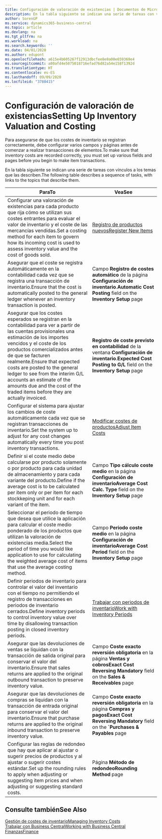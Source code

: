 ```yaml
---
title: Configuración de valoración de existencias | Documentos de Microsoft
description: En la tabla siguiente se indican una serie de tareas con vínculos a los temas que las describen.
author: SorenGP
ms.service: dynamics365-business-central
ms.topic: article
ms.devlang: na
ms.tgt_pltfrm: na
ms.workload: na
ms.search.keywords: ''
ms.date: 04/01/2020
ms.author: edupont
ms.openlocfilehash: a615e4b605267f12913dbcfee8e8a00e659369e4
ms.sourcegitcommit: a80afd4e5075018716efad76d82a54e158f1392d
ms.translationtype: HT
ms.contentlocale: es-ES
ms.lasthandoff: 09/09/2020
ms.locfileid: "3780415"
---
```

# <a name="setting-up-inventory-valuation-and-costing"></a><span data-ttu-id="02e78-103">Configuración de valoración de existencias</span><span class="sxs-lookup"><span data-stu-id="02e78-103">Setting Up Inventory Valuation and Costing</span></span>
<span data-ttu-id="02e78-104">Para asegurarse de que los costes de inventario se registran correctamente, debe configurar varios campos y páginas antes de comenzar a realizar transacciones de elementos.</span><span class="sxs-lookup"><span data-stu-id="02e78-104">To make sure that inventory costs are recorded correctly, you must set up various fields and pages before you begin to make item transactions.</span></span>

<span data-ttu-id="02e78-105">En la tabla siguiente se indican una serie de tareas con vínculos a los temas que las describen.</span><span class="sxs-lookup"><span data-stu-id="02e78-105">The following table describes a sequence of tasks, with links to the topics that describe them.</span></span>

|<span data-ttu-id="02e78-106">**Para**</span><span class="sxs-lookup"><span data-stu-id="02e78-106">**To**</span></span>|<span data-ttu-id="02e78-107">**Vea**</span><span class="sxs-lookup"><span data-stu-id="02e78-107">**See**</span></span>|  
|------------|-------------|  
|<span data-ttu-id="02e78-108">Configurar una valoración de existencias para cada producto que rija cómo se utilizan sus costes entrantes para evaluar el valor de inventario y el coste de las mercancías vendidas.</span><span class="sxs-lookup"><span data-stu-id="02e78-108">Set a costing method for each item to govern how its incoming cost is used to assess inventory value and the cost of goods sold.</span></span>|[<span data-ttu-id="02e78-109">Registro de productos nuevos</span><span class="sxs-lookup"><span data-stu-id="02e78-109">Register New Items</span></span>](inventory-how-register-new-items.md)|  
|<span data-ttu-id="02e78-110">Asegurar que el coste se registra automáticamente en la contabilidad cada vez que se registra una transacción de inventario.</span><span class="sxs-lookup"><span data-stu-id="02e78-110">Ensure that the cost is automatically posted to the general ledger whenever an inventory transaction is posted.</span></span>|<span data-ttu-id="02e78-111">Campo **Registro de costes automático** de la página **Configuración de inventario**.</span><span class="sxs-lookup"><span data-stu-id="02e78-111">**Automatic Cost Posting** field on the **Inventory Setup** page</span></span>|  
|<span data-ttu-id="02e78-112">Asegurar que los costes esperados se registran en la contabilidad para ver a partir de las cuentas provisionales una estimación de los importes vencidos y el coste de los productos comercializados antes de que se facturen realmente.</span><span class="sxs-lookup"><span data-stu-id="02e78-112">Ensure that expected costs are posted to the general ledger to see from the interim G/L accounts an estimate of the amounts due and the cost of the traded items before they are actually invoiced.</span></span>|<span data-ttu-id="02e78-113">**Registro de coste previsto en contabilidad** de la ventana **Configuración de inventario**.</span><span class="sxs-lookup"><span data-stu-id="02e78-113">**Expected Cost Posting to G/L** field on the **Inventory Setup** page</span></span>|  
|<span data-ttu-id="02e78-114">Configurar el sistema para ajustar los cambios de coste automáticamente cada vez que se registran transacciones de inventario.</span><span class="sxs-lookup"><span data-stu-id="02e78-114">Set the system up to adjust for any cost changes automatically every time you post inventory transactions.</span></span>|[<span data-ttu-id="02e78-115">Modificar costes de productos</span><span class="sxs-lookup"><span data-stu-id="02e78-115">Adjust Item Costs</span></span>](inventory-how-adjust-item-costs.md)|  
|<span data-ttu-id="02e78-116">Definir si el coste medio debe calcularse por producto solamente o por producto para cada unidad de almacenamiento y para cada variante del producto.</span><span class="sxs-lookup"><span data-stu-id="02e78-116">Define if the average cost is to be calculated per item only or per item for each stockkeping unit and for each variant of the item.</span></span>|<span data-ttu-id="02e78-117">Campo **Tipo cálculo coste medio** en la página **Configuración de inventario**</span><span class="sxs-lookup"><span data-stu-id="02e78-117">**Average Cost Calc. Type** field on the **Inventory Setup** page</span></span>|  
|<span data-ttu-id="02e78-118">Seleccionar el periodo de tiempo que desea que utilice la aplicación para calcular el coste medio ponderado de los productos que utilizan la valoración de existencias media.</span><span class="sxs-lookup"><span data-stu-id="02e78-118">Select the period of time you would like application to use for calculating the weighted average cost of items that use the average costing method.</span></span>|<span data-ttu-id="02e78-119">Campo **Periodo coste medio** en la página **Configuración de inventario**</span><span class="sxs-lookup"><span data-stu-id="02e78-119">**Average Cost Period** field on the **Inventory Setup** page</span></span>|  
|<span data-ttu-id="02e78-120">Definir periodos de inventario para controlar el valor del inventario con el tiempo no permitiendo el registro de transacciones en periodos de inventario cerrados.</span><span class="sxs-lookup"><span data-stu-id="02e78-120">Define inventory periods to control inventory value over time by disallowing transaction posting in closed inventory periods.</span></span>|[<span data-ttu-id="02e78-121">Trabajar con periodos de inventario</span><span class="sxs-lookup"><span data-stu-id="02e78-121">Work with Inventory Periods</span></span>](finance-how-to-work-with-inventory-periods.md)|  
|<span data-ttu-id="02e78-122">Asegurar que las devoluciones de ventas se liquidan con la transacción de salida original para conservar el valor del inventario.</span><span class="sxs-lookup"><span data-stu-id="02e78-122">Ensure that sales returns are applied to the original outbound transaction to preserve inventory value.</span></span>|<span data-ttu-id="02e78-123">Campo **Coste exacto reversión obligatoria** en la página **Ventas y cobros**</span><span class="sxs-lookup"><span data-stu-id="02e78-123">**Exact Cost Reversing Mandatory** field on the **Sales & Receivables** page</span></span>|  
|<span data-ttu-id="02e78-124">Asegurar que las devoluciones de compras se liquidan con la transacción de entrada original para conservar el valor del inventario.</span><span class="sxs-lookup"><span data-stu-id="02e78-124">Ensure that purchase returns are applied to the original inbound transaction to preserve inventory value.</span></span>|<span data-ttu-id="02e78-125">Campo **Coste exacto reversión obligatoria** en la página **Compras y pagos**</span><span class="sxs-lookup"><span data-stu-id="02e78-125">**Exact Cost Reversing Mandatory** field on the **´Purchases & Payables** page</span></span>|
|<span data-ttu-id="02e78-126">Configurar las reglas de redondeo que hay que aplicar al ajustar o sugerir precios de productos y al ajustar o sugerir costes estándar.</span><span class="sxs-lookup"><span data-stu-id="02e78-126">Set up the rounding rules to apply when adjusting or suggesting item prices and when adjusting or suggesting standard costs.</span></span>|<span data-ttu-id="02e78-127">Página **Método de redondeo**</span><span class="sxs-lookup"><span data-stu-id="02e78-127">**Rounding Method** page</span></span>|  

## <a name="see-also"></a><span data-ttu-id="02e78-128">Consulte también</span><span class="sxs-lookup"><span data-stu-id="02e78-128">See Also</span></span>  
[<span data-ttu-id="02e78-129">Gestión de costes de inventario</span><span class="sxs-lookup"><span data-stu-id="02e78-129">Managing Inventory Costs</span></span>](finance-manage-inventory-costs.md)  
[<span data-ttu-id="02e78-130">Trabajar con Business Central</span><span class="sxs-lookup"><span data-stu-id="02e78-130">Working with Business Central</span></span>](ui-work-product.md)  
[<span data-ttu-id="02e78-131">Finanzas</span><span class="sxs-lookup"><span data-stu-id="02e78-131">Finance</span></span>](finance.md)  
